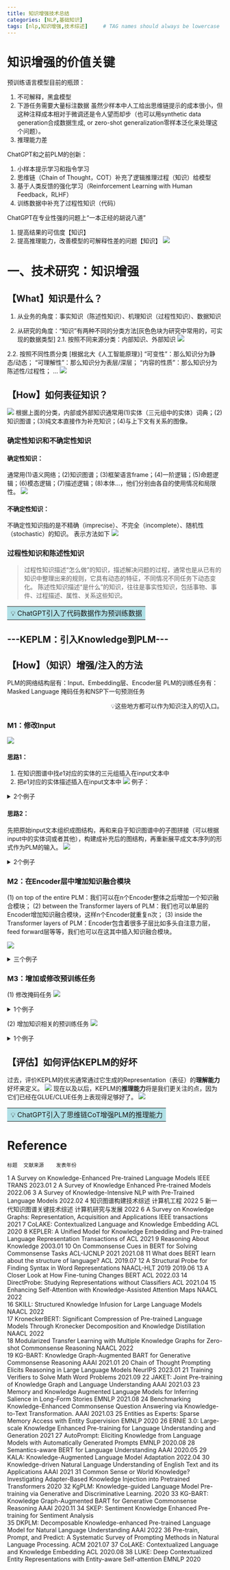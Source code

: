 ```yaml
---
title: 知识增强技术总结
categories: [NLP,基础知识]
tags: [nlp,知识增强,技术综述]     # TAG names should always be lowercase
---
```




# 知识增强的价值关键
预训练语言模型目前的瓶颈：
1. 不可解释，黑盒模型
2. 下游任务需要大量标注数据
虽然少样本中人工给出思维链提示的成本很小，但这种注释成本相对于微调还是令人望而却步（也可以用synthetic data generation合成数据生成, or zero-shot generalization零样本泛化来处理这个问题）。
1. 推理能力差

ChatGPT和之前PLM的创新：
1. 小样本提示学习和指令学习
2. 思维链（Chain of Thought，COT）补充了逻辑推理过程（知识）给模型
3. 基于人类反馈的强化学习（Reinforcement Learning with Human Feedback，RLHF）
4. 训练数据中补充了过程性知识（代码）

ChatGPT在专业性强的问题上“一本正经的胡说八道”
1. 提高结果的可信度【知识】
2. 提高推理能力，改善模型的可解释性差的问题【知识】
![](/assets/img/2023-03-15-知识增强技术总结/2023-03-15-11-16-55.png)
# 一、技术研究：知识增强
## 【What】知识是什么？
1. 从业务的角度：事实知识（陈述性知识）、机理知识（过程性知识）、数据知识

2. 从研究的角度：“知识”有两种不同的分类方法[灰色色块为研究中常用的，可实现的数据类型]
  2.1. 按照不同来源分类：内部知识、外部知识
![](/assets/img/2023-03-15-知识增强技术总结/2023-03-15-10-39-43.png)

  2.2. 按照不同性质分类 [根据北大《人工智能原理》]
“可变性”：那么知识分为静态/动态；
“可理解性”：那么知识分为表层/深层；
“内容的性质”：那么知识分为陈述性/过程性；
...
![](/assets/img/2023-03-15-知识增强技术总结/2023-03-15-10-40-06.png)

## 【How】如何表征知识？
![](/assets/img/2023-03-15-知识增强技术总结/2023-03-15-10-40-14.png)
根据上面的分类，内部或外部知识通常用(1)实体（三元组中的实体）词典；(2)知识图谱；(3)纯文本直接作为补充知识；(4)与上下文有关系的图像。
### 确定性知识和不确定性知识
#### 确定性知识：
通常用(1)语义网络；(2)知识图谱；(3)框架语言frame；(4)一阶逻辑；(5)命题逻辑；(6)模态逻辑；(7)描述逻辑；(8)本体...，他们分别由各自的使用情况和局限性。
![](/assets/img/2023-03-15-知识增强技术总结/2023-03-15-10-40-23.png)
#### 不确定性知识：
不确定性知识指的是不精确（imprecise）、不完全（incomplete）、随机性（stochastic）的知识。
表示方法如下
![](/assets/img/2023-03-15-知识增强技术总结/2023-03-15-10-40-52.png)
### 过程性知识和陈述性知识
> 过程性知识描述“怎么做”的知识，描述解决问题的过程，通常也是从已有的知识中整理出来的规则，它具有动态的特征，不同情况不同任务下动态变化。
陈述性知识描述“是什么”的知识，往往是事实性知识，包括事物、事件、过程描述、属性、关系这些知识。


<table><tr><td bgcolor=PowderBlue>💡  ChatGPT引入了代码数据作为预训练数据</td></tr></table>

## ---KEPLM：引入Knowledge到PLM---
## 【How】（知识）增强/注入的方法
PLM的网络结构层有：Input、Embedding层、Encoder层
PLM的训练任务有：Masked Language 掩码任务和NSP下一句预测任务
<p align="right">💡这些地方都可以作为知识注入的切入口。</p>

### M1：修改Input
![](/assets/img/2023-03-15-知识增强技术总结/2023-03-15-10-46-04.png)
#### 思路1：
1. 在知识图谱中找$e1$对应的实体的三元组插入在input文本中
2. 把$e1$对应的实体描述插入在input文本中
![](/assets/img/2023-03-15-知识增强技术总结/2023-03-15-10-46-20.png)
例子：

<details> 
    <summary>2个例子</summary>
    <center>
    <img style="border-radius: 0.3125em;
    box-shadow: 0 2px 4px 0 rgba(34,36,38,.12),0 2px 10px 0 rgba(34,36,38,.08);" 
    width = "300" height = "200"
    src="/assets/img/2023-03-15-知识增强技术总结/2023-03-15-10-47-44.png" width = "60%" alt=""/>
    <br>
    <div style="color:orange; border-bottom: 1px solid #d9d9d9;
    display: inline-block;
    color: #999;
    padding: 2px;">
      ERNIE 3.0 框架图
  	</div>
    </center>
    <center>
    <img style="border-radius: 0.3125em;
    box-shadow: 0 2px 4px 0 rgba(34,36,38,.12),0 2px 10px 0 rgba(34,36,38,.08);" 
    width = "300" height = "200"
    src="/assets/img/2023-03-15-知识增强技术总结/2023-03-15-10-52-37.png" width = "60%" alt=""/>
    <br>
    <div style="color:orange; border-bottom: 1px solid #d9d9d9;
    display: inline-block;
    color: #999;
    padding: 2px;">
      一篇来自中文信息处理实验室的发布在AAAI的论文：Benchmarking Knowledge-Enhanced Commonsense Question Answering via Knowledge-to-Text Transformation.
  	</div>
    </center>
</details>


#### 思路2：
先把原始input文本组织成图结构，再和来自于知识图谱中的子图拼接（可以根据input中的实体词或者其他），构建成补充后的图结构，再重新展平成文本序列的形式作为PLM的输入。
![](/assets/img/2023-03-15-知识增强技术总结/2023-03-15-10-53-41.png)


<details> 
    <summary>2个例子</summary>
    <center>
    <img style="border-radius: 0.3125em;
    box-shadow: 0 2px 4px 0 rgba(34,36,38,.12),0 2px 10px 0 rgba(34,36,38,.08);" 
    width = "300" height = "200"
    src="/assets/img/2023-03-15-知识增强技术总结/2023-03-15-10-53-59.png" width = "60%" alt=""/>
    <br>
    <div style="color:orange; border-bottom: 1px solid #d9d9d9;
    display: inline-block;
    color: #999;
    padding: 2px;">
      [ACL]CoLAKE 知识增强
  	</div>
    </center>
    <center>
    <img style="border-radius: 0.3125em;
    box-shadow: 0 2px 4px 0 rgba(34,36,38,.12),0 2px 10px 0 rgba(34,36,38,.08);" 
    width = "300" height = "200"
    src="/assets/img/2023-03-15-知识增强技术总结/2023-03-15-10-54-34.png" width = "60%" alt=""/>
    <br>
    <div style="color:orange; border-bottom: 1px solid #d9d9d9;
    display: inline-block;
    color: #999;
    padding: 2px;">
      [AAAI]K-BERT 知识增强
  	</div>
    </center>
</details>



### M2：在Encoder层中增加知识融合模块
(1) on top of the entire PLM：我们可以在n个Encoder整体之后增加一个知识融合模块；
(2) between the Transformer layers of PLM：我们也可以单层的Encoder增加知识融合模块，这样n个Encoder就重复n次；
(3) inside the Transformer layers of PLM：Encoder包含着很多子层比如多头自注意力层，feed forward层等等，我们也可以在这其中插入知识融合模块。

![](/assets/img/2023-03-15-知识增强技术总结/2023-03-15-10-55-30.png)

<details> 
    <summary>三个例子</summary>
    在n个Encoder整体之后增加知识融合模块的例子：
    <center>
    <img style="border-radius: 0.3125em;
    box-shadow: 0 2px 4px 0 rgba(34,36,38,.12),0 2px 10px 0 rgba(34,36,38,.08);" 
    width = "300" height = "200"
    src="/assets/img/2023-03-15-知识增强技术总结/2023-03-15-10-55-44.png" width = "60%" alt=""/>
    <br>
    <div style="color:orange; border-bottom: 1px solid #d9d9d9;
    display: inline-block;
    color: #999;
    padding: 2px;">
      清华ERNIE
  	</div>
    </center>
    在单层的Encoder增加知识融合模块的例子：
    <center>
    <img style="border-radius: 0.3125em;
    box-shadow: 0 2px 4px 0 rgba(34,36,38,.12),0 2px 10px 0 rgba(34,36,38,.08);" 
    width = "300" height = "200"
    src="/assets/img/2023-03-15-知识增强技术总结/2023-03-15-10-55-50.png" width = "60%" alt=""/>
    <br>
    <div style="color:orange; border-bottom: 1px solid #d9d9d9;
    display: inline-block;
    color: #999;
    padding: 2px;">  
  	</div>
    </center>
    在Transformer层内部增加知识融合模块的例子
    <center>
    <img style="border-radius: 0.3125em;
    box-shadow: 0 2px 4px 0 rgba(34,36,38,.12),0 2px 10px 0 rgba(34,36,38,.08);" 
    width = "300" height = "200"
    src="/assets/img/2023-03-15-知识增强技术总结/2023-03-15-10-56-12.png" width = "60%" alt=""/>
    <br>
    <div style="color:orange; border-bottom: 1px solid #d9d9d9;
    display: inline-block;
    color: #999;
    padding: 2px;">
      [ACL]KALA
  	</div>
    </center>

</details>



### M3：增加或修改预训练任务
(1) 修改掩码任务
![](/assets/img/2023-03-15-知识增强技术总结/2023-03-15-10-58-39.png)

<details> 
    <summary>1个例子</summary>
    <center>
    <img style="border-radius: 0.3125em;
    box-shadow: 0 2px 4px 0 rgba(34,36,38,.12),0 2px 10px 0 rgba(34,36,38,.08);" 
    width = "300" height = "200"
    src="/assets/img/2023-03-15-知识增强技术总结/2023-03-15-10-59-16.png" width = "60%" alt=""/>
    <br>
    <div style="color:orange; border-bottom: 1px solid #d9d9d9;
    display: inline-block;
    color: #999;
    padding: 2px;">
      [中科院]E-BERT
  	</div>
    </center>
</details>

(2) 增加知识相关的预训练任务
![](/assets/img/2023-03-15-知识增强技术总结/2023-03-15-11-00-00.png)

<details> 
    <summary>1个例子</summary>
    <center>
    <img style="border-radius: 0.3125em;
    box-shadow: 0 2px 4px 0 rgba(34,36,38,.12),0 2px 10px 0 rgba(34,36,38,.08);" 
    width = "300" height = "200"
    src="/assets/img/2023-03-15-知识增强技术总结/2023-03-15-11-00-09.png" width = "60%" alt=""/>
    <br>
    <div style="color:orange; border-bottom: 1px solid #d9d9d9;
    display: inline-block;
    color: #999;
    padding: 2px;">
      [ACL Trans]KEPLER
  	</div>
    </center>
</details>

## 【评估】如何评估KEPLM的好坏
过去，评价KEPLM的优劣通常通过它生成的Representation（表征）的**理解能力**好坏来定义。
![](/assets/img/2023-03-15-知识增强技术总结/2023-03-15-11-00-52.png)
现在以及以后，KEPLM的**推理能力**将是我们更关注的点，因为它们已经在GLUE/CLUE任务上表现得足够好了。
![](/assets/img/2023-03-15-知识增强技术总结/2023-03-15-11-00-57.png)
<table><tr><td bgcolor=PowderBlue>💡  ChatGPT引入了思维链CoT增强PLM的推理能力</td></tr></table>


# Reference
	标题	文献来源	发表年份
1	A Survey on Knowledge-Enhanced Pre-trained Language Models	IEEE TRANS	2023.01
2	A Survey of Knowledge Enhanced Pre-trained Models		2022.06
3	A Survey of Knowledge-Intensive NLP with Pre-Trained Language Models		2022.02
4	知识图谱构建技术综述	计算机工程	2022
5	新一代知识图谱关键技术综述	计算机研究与发展	2022
6	A Survey on Knowledge Graphs: Representation, Acquisition and Applications	IEEE transactions	2021
7	CoLAKE: Contextualized Language and Knowledge Embedding	ACL	2020
8	KEPLER: A Unified Model for Knowledge Embedding and Pre-trained Language Representation	Transactions of ACL	2021
9	Reasoning About Knowledge		2003.01
10	On Commonsense Cues in BERT for Solving Commonsense Tasks	ACL-IJCNLP 2021	2021.08
11	What does BERT learn about the structure of language?	ACL	2019.07
12	A Structural Probe for Finding Syntax in Word Representations	NAACL-HLT 2019	2019.06
13	A Closer Look at How Fine-tuning Changes BERT	ACL	2022.03
14	DirectProbe: Studying Representations without Classifiers	ACL	2021.04
15	Enhancing Self-Attention with Knowledge-Assisted Attention Maps	NAACL 2022	
16	SKILL: Structured Knowledge Infusion for Large Language Models	NAACL 2022	
17	KroneckerBERT: Significant Compression of Pre-trained Language Models Through Kronecker Decomposition and Knowledge Distillation	NAACL 2022	
18	Modularized Transfer Learning with Multiple Knowledge Graphs for Zero-shot Commonsense Reasoning	NAACL 2022	
19	KG-BART: Knowledge Graph-Augmented BART for Generative Commonsense Reasoning	AAAI	2021.01
20	Chain of Thought Prompting Elicits Reasoning in Large Language Models	NeurIPS	2023.01
21	Training Verifiers to Solve Math Word Problems		2021.09
22	JAKET: Joint Pre-training of Knowledge Graph and Language Understanding	AAAI	2021.03
23	Memory and Knowledge Augmented Language Models for Inferring Salience in Long-Form Stories	EMNLP	2021.08
24	Benchmarking Knowledge-Enhanced Commonsense Question Answering via Knowledge-to-Text Transformation.	AAAI	2021.03
25	Entities as Experts: Sparse Memory Access with Entity Supervision	EMNLP	2020
26	ERNIE 3.0: Large-scale Knowledge Enhanced Pre-training for Language Understanding and Generation		2021
27	AutoPrompt: Eliciting Knowledge from Language Models with Automatically Generated Prompts	EMNLP	2020.08
28	Semantics-aware BERT for Language Understanding	AAAI	2020.05
29	KALA: Knowledge-Augmented Language Model Adaptation		2022.04
30	Knowledge-driven Natural Language Understanding of English Text and its Applications	AAAI	2021
31	Common Sense or World Knowledge? Investigating Adapter-Based Knowledge Injection into Pretrained Transformers		2020
32	KgPLM: Knowledge-guided Language Model Pre-training via Generative and Discriminative Learning.		2020
33	KG-BART: Knowledge Graph-Augmented BART for Generative Commonsense Reasoning	AAAI	2020.11
34	SKEP: Sentiment Knowledge Enhanced Pre-training for Sentiment Analysis		
35	DKPLM: Decomposable Knowledge-enhanced Pre-trained Language Model for Natural Language Understanding	AAAI	2022
36	Pre-train, Prompt, and Predict: A Systematic Survey of Prompting Methods in Natural Language Processing.	ACM	2021.07
37	CoLAKE: Contextualized Language and Knowledge Embedding	ACL	2020.08
38	LUKE: Deep Contextualized Entity Representations with Entity-aware Self-attention	EMNLP	2020

